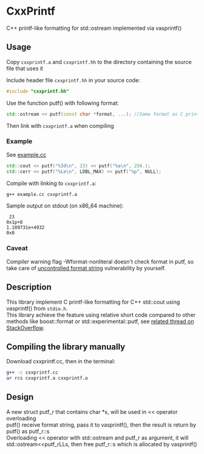 # CxxPrintf
C++ printf-like formatting for std::ostream implemented via vasprintf()
  
## Usage
Copy ```cxxprintf.a``` and ```cxxprintf.hh``` to the directory containing the source file that uses it  
  
Include header file ```cxxprintf.hh``` in your source code:  
```C++
#include "cxxprintf.hh"
```
Use the function putf() with following format:  
```C++
std::ostream << putf(const char *format, ...); //Same format as C printf(3)
```
Then link with ```cxxprintf.a``` when compiling  
### Example
See [example.cc](example.cc)
```C++
std::cout << putf("%3d\n", 23) << putf("%a\n", 256.);
std::cerr << putf("%Le\n", LDBL_MAX) << putf("%p", NULL);
```
Compile with linking to ```cxxprintf.a```:  
```bash
g++ example.cc cxxprintf.a
```
Sample output on stdout (on x86_64 machine):
```
 23
0x1p+8
1.189731e+4932
0x0

```
### Caveat
Compiler warning flag -Wformat-nonliteral doesn't check format in putf, so take care of [uncontrolled format string](https://en.wikipedia.org/wiki/Uncontrolled_format_string) vulnerability by yourself. 
## Description
This library implement C printf-like formatting for C++ std::cout using vasprintf() from ```stdio.h```.  
This library achieve the feature using relative short code compared to other methods like boost::format or std::experimental::putf, see [related thread on StackOverflow](https://stackoverflow.com/questions/15106102/how-to-use-c-stdostream-with-printf-like-formatting#15106194).
## Compiling the library manually
Download cxxprintf.cc, then in the terminal:  
```bash
g++ -c cxxprintf.cc
ar rcs cxxprintf.a cxxprintf.o
```
## Design
A new struct putf_r that contains char *s, will be used in << operator overloading  
putf() receive format string, pass it to vasprintf(), then the result is return by putf() as putf_r::s   
Overloading << operator with std::ostream and putf_r as argument, it will std::ostream<<putf_rLLs, then free putf_r::s which is allocated by vasprintf()  
